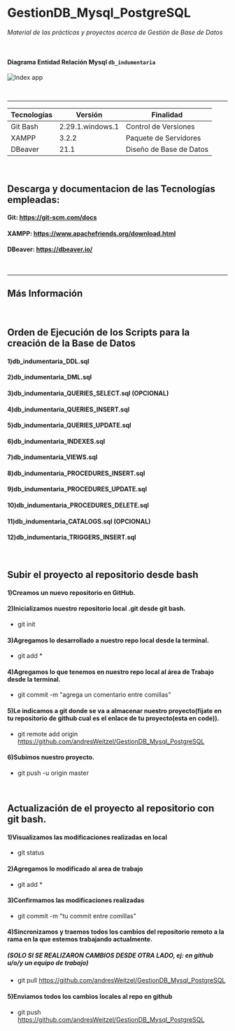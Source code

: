 # GestionDB_Mysql_PostgreSQL

*Material de las prácticas y proyectos acerca de Gestión de Base de Datos*


</br>

#### Diagrama Entidad Relación Mysql `db_indumentaria`

![Index app](https://github.com/andresWeitzel/GestionDB_Mysql_PostgreSQL/blob/master/db_indumentaria_DER.png)


</br>

<hr>

| **Tecnologías** | **Versión** | **Finalidad** |               
| ------------- | ------------- | ------------- |
| Git Bash | 2.29.1.windows.1  | Control de Versiones |
| XAMPP | 3.2.2  | Paquete de Servidores |
| DBeaver | 21.1  | Diseño de Base de Datos | 

</br>


## Descarga y documentacion de las Tecnologías empleadas:
#### Git:                              https://git-scm.com/docs
#### XAMPP:                            https://www.apachefriends.org/download.html
#### DBeaver:                         https://dbeaver.io/


</br>

<hr>

## Más Información

</br>

## Orden de Ejecución de los Scripts para la creación de la Base de Datos

#### 1)db_indumentaria_DDL.sql

#### 2)db_indumentaria_DML.sql

#### 3)db_indumentaria_QUERIES_SELECT.sql (OPCIONAL)

#### 4)db_indumentaria_QUERIES_INSERT.sql

#### 5)db_indumentaria_QUERIES_UPDATE.sql

#### 6)db_indumentaria_INDEXES.sql

#### 7)db_indumentaria_VIEWS.sql

#### 8)db_indumentaria_PROCEDURES_INSERT.sql

#### 9)db_indumentaria_PROCEDURES_UPDATE.sql

#### 10)db_indumentaria_PROCEDURES_DELETE.sql

#### 11)db_indumentaria_CATALOGS.sql (OPCIONAL)

#### 12)db_indumentaria_TRIGGERS_INSERT.sql

</br>

## Subir el proyecto al repositorio desde bash 

#### 1)Creamos un nuevo repositorio en GitHub.

#### 2)Inicializamos nuestro repositorio local .git desde git bash.
* git init

#### 3)Agregamos lo desarrollado a nuestro repo local desde la terminal.
* git add *

#### 4)Agregamos lo que tenemos en nuestro repo local al área de Trabajo desde la terminal.
* git commit -m "agrega un comentario entre comillas"

#### 5)Le indicamos a git donde se va a almacenar nuestro proyecto(fijate en tu repositorio de github cual es el enlace de tu proyecto(esta en code)).
* git remote add origin https://github.com/andresWeitzel/GestionDB_Mysql_PostgreSQL

#### 6)Subimos nuestro proyecto.
* git push -u origin master


</br>


## Actualización de el proyecto al repositorio con git bash.

#### 1)Visualizamos las modificaciones realizadas en local
* git status

#### 2)Agregamos lo modificado al area de trabajo
* git add *

#### 3)Confirmamos las modificaciones realizadas
* git commit -m "tu commit entre comillas"

#### 4)Sincronizamos y traemos todos los cambios del repositorio remoto a la rama en la que estemos trabajando actualmente.
##### (SOLO SI SE REALIZARON CAMBIOS DESDE OTRA LADO, ej: en github u/o/y un equipo de trabajo)
* git pull https://github.com/andresWeitzel/GestionDB_Mysql_PostgreSQL

#### 5)Enviamos todos los cambios locales al repo en github
* git push https://github.com/andresWeitzel/GestionDB_Mysql_PostgreSQL

</br>

